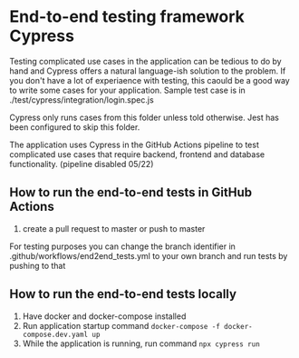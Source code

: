 # End-to-end testing framework Cypress

Testing complicated use cases in the application can be tedious to do by hand and Cypress offers a natural language-ish
solution to the problem. If you don't have a lot of experiaence with testing, this caould be a good way to write some
cases for your application. Sample test case is in ./test/cypress/integration/login.spec.js

Cypress only runs cases from this folder unless told otherwise. Jest has been configured to skip this folder.

The application uses Cypress in the GitHub Actions pipeline to test complicated use cases that
require backend, frontend and database functionality. (pipeline disabled 05/22)

## How to run the end-to-end tests in GitHub Actions

1. create a pull request to master or push to master

For testing purposes you can change the branch identifier in .github/workflows/end2end_tests.yml to your own branch and run tests by pushing to that

## How to run the end-to-end tests locally

1. Have docker and docker-compose installed
2. Run application startup command
   `docker-compose -f docker-compose.dev.yaml up`
3. While the application is running, run command
   `npx cypress run`

